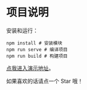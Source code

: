 # 项目说明

安装和运行：

```shell
npm install # 安装模块
npm run serve # 编译项目
npm run build # 构建项目
```

[点我进入演示地址](http://works.kexiaolong.top/flexible-box-display/)。

如果喜欢的话请点一个 Star 哦！
